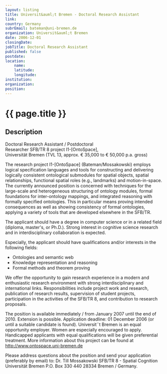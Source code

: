 ```yaml
---
layout: listing
title: Universit&auml;t Bremen - Doctoral Research Assistant
link:
country: Germany
subrEmail: bateman@uni-bremen.de
organization: Universit&auml;t Bremen 
date: 2006-12-01
closingDate: 
jobTitle: Doctoral Research Assistant
published: false
postdate:
location:
    name: 
    latitude: 
    longitude: 
institution: 
organization: 
position: 
--- 
```



# {{ page.title }}

## Description








<p>
Doctoral Research Assistant / Postdoctoral<br/>
Researcher SFB/TR 8 project I1-[OntoSpace],<br/>
Universität Bremen (TVL 13, approx. € 35,000 to € 50,000 p.a. gross)
</p>

<p>The research project I1-[OntoSpace] (Bateman/Mossakowski) employs logical specification languages and tools for  constructing and delivering logically consistent ontological submodules for spatial objects, spatial relationships, functional spatial roles (e.g., landmarks) and motion-in-space. The currently announced position is concerned with techniques for the large-scale and heterogeneous structuring of ontology modules, formal foundations for inter-ontology mappings, and integrated reasoning with formally specified ontologies. This in particular means proving intended consequences as well as showing consistency of formal ontologies, applying a variety of tools that are developed elsewhere in the SFB/TR.</p
>

<p>The applicant should have a degree in computer science or in a related field (diploma, master's, or Ph.D.). Strong interest in cognitive science research and
in interdisciplinary collaboration is expected. 

<p>Especially, the applicant should have qualifications and/or interests in the following fields:
<ul>
<li>Ontologies and semantic web</li>
<li>Knowledge representation and reasoning</li>
<li>Formal methods and theorem proving</li>
</ul>
</p>

<p>We offer the opportunity to gain research experience in a modern and enthusiastic research environment with strong interdisciplinary and international links. Responsibilities include project work and research, publication of research results, supervision of student projects, participation in the activities of the SFB/TR 8, and contribution to research proposals.</p>

<p>The position is available immediately / from January 2007 until the end of 2010. Extension is possible. Application deadline: 01 December 2006 (or until a suitable candidate is found).  Universit¨t Bremen is an equal opportunity employer. Women are especially encouraged to apply. Handicapped applicants with equal qualifications will be given preferential treatment.  More information about this project can be found at <a href="http://www.ontospace.uni-bremen.de">http://www.ontospace.uni-bremen.de</a>

<p>Please address questions about the position and send your application (preferably by email) to: Dr. Till Mossakowski <tm@sfbtr8.uni-bremen.de> SFB/TR 8 - Spatial Cognition Universität Bremen P.O. Box 330 440 28334 Bremen / Germany.</p>


